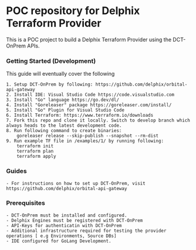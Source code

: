 # POC repository for Delphix Terraform Provider

This is a POC project to build a Delphix Terraform Provider using the DCT-OnPrem APIs.

### Getting Started (Development)
This guide will eventually cover the following
    
    1. Setup DCT-OnPrem by following: https://github.com/delphix/orbital-api-gateway
    2. Install IDE: Visual Studio Code https://code.visualstudio.com
    3. Install "Go" language https://go.dev/dl/
    4. Install "Goreleaser" package https://goreleaser.com/install/
    5. Install "Go" Plugin for Visual Studio Code 
    6. Install Terraform: https://www.terraform.io/downloads
    7. Fork this repo and clone it locally. Switch to develop branch which always heads to the latest development code. 
    8. Run following command to create binaries: 
        goreleaser release --skip-publish --snapshot --rm-dist
    9. Run example TF file in /examples/1/ by running following: 
        terraform init
        terraform plan
        terraform apply

### Guides
    - For instructions on how to set up DCT-OnPrem, visit https://github.com/delphix/orbital-api-gateway

### Prerequisites

    - DCT-OnPrem must be installed and configured.
    - Delphix Engines must be registered with DCT-OnPrem
    - API-Keys for authenticatin with DCT-OnPrem
    - Additional infrastructure required for testing the provider operations [ e.g Environments, Source DBs]
    - IDE configured for GoLang Development.
